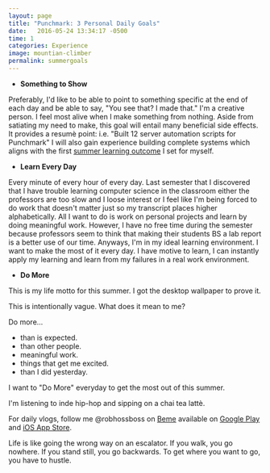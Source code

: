 ```yaml
---
layout: page
title: "Punchmark: 3 Personal Daily Goals"
date:   2016-05-24 13:34:17 -0500
time: 1
categories: Experience
image: mountian-climber
permalink: summergoals
---
```


* **Something to Show**

Preferably, I'd like to be able to point to something specific at the end of each day and be able to say, "You see that? I made that." I'm a creative person. I feel most alive when I make something from nothing. Aside from satiating my need to make, this goal will entail many beneficial side effects. It provides a resum&egrave; point: i.e. "Built 12 server automation scripts for Punchmark" I will also gain experience building complete systems which aligns with the first [summer learning outcome](/summerlearning) I set for myself.

* **Learn Every Day**

Every minute of every hour of every day. Last semester that I discovered that I have trouble learning computer science in the classroom either the professors are too slow and I loose interest or I feel like I'm being forced to do work that doesn't matter just so my transcript places higher alphabetically. All I want to do is work on personal projects and learn by doing meaningful work. However, I have no free time during the semester because professors seem to think that making their students BS a lab report is a better use of our time. Anyways, I'm in my ideal learning environment. I want to make the most of it every day. I have motive to learn, I can instantly apply my learning and learn from my failures in a real work environment.  

* **Do More**

This is my life motto for this summer. I got the desktop wallpaper to prove it.

This is intentionally vague. What does it mean to me?

Do more...

- than is expected.
- than other people.
- meaningful work.
- things that get me excited.
- than I did yesterday.

I want to "Do More" everyday to get the most out of this summer.

I'm listening to inde hip-hop and sipping on a chai tea latt&egrave;.

For daily vlogs, follow me @robhossboss on [Beme](https://beme.com) available on [Google Play](https://play.google.com/store/apps/details?id=com.beme.android) and [iOS App Store](https://geo.itunes.apple.com/us/app/beme-share-video.-honestly./id1005178547?mt=8).

Life is like going the wrong way on an escalator.
If you walk, you go nowhere.
If you stand still, you go backwards.
To get where you want to go, you have to hustle.
